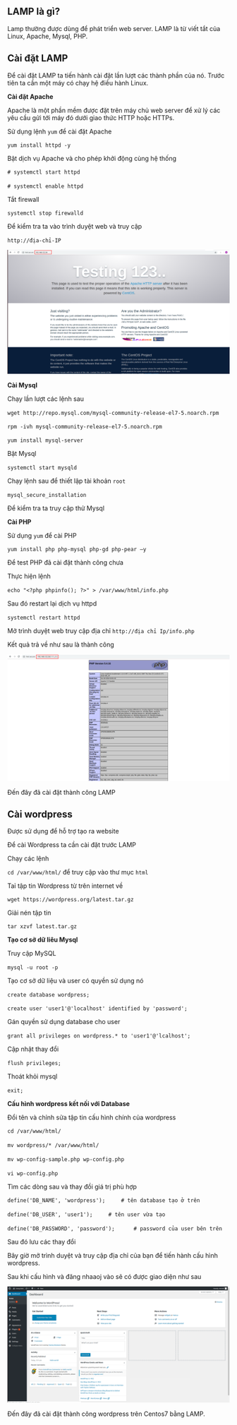 ## LAMP là gì?

Lamp thường được dùng để phát triển web server. LAMP là từ viết tắt của Linux, Apache, Mysql, PHP. 

## Cài đặt LAMP

Để cài đặt LAMP ta tiến hành cài đặt lần lượt các thành phần của nó. Trước tiên ta cần một máy có chạy hệ điều hành Linux.

**Cài đặt Apache**

Apache là một phần mềm được đặt trên máy chủ web server để xử lý các yêu cầu gửi tới máy đó dưới giao thức HTTP hoặc HTTPs.

Sử dụng lệnh `yum` để cài đặt Apache

```
yum install httpd -y
```

Bật dịch vụ Apache và cho phép khởi động cùng hệ thống

```
# systemctl start httpd

# systemctl enable httpd
```

Tắt firewall

```
systemctl stop firewalld
```

Để kiểm tra ta vào trình duyệt web và truy cập 

`http://địa-chỉ-IP`

![](/linux/images/LAMP/1.png)

**Cài Mysql**

Chạy lần lượt các lệnh sau

`wget http://repo.mysql.com/mysql-community-release-el7-5.noarch.rpm`

`rpm -ivh mysql-community-release-el7-5.noarch.rpm`

`yum install mysql-server`

Bật Mysql

`systemctl start mysqld`

Chạy lệnh sau để thiết lập tài khoản `root`

`mysql_secure_installation`

Để kiểm tra ta truy cập thử Mysql 

**Cài PHP**

Sử dụng `yum` để cài PHP

```
yum install php php-mysql php-gd php-pear –y
```

Để test PHP đã cài đặt thành công chưa

Thực hiện lệnh

`echo "<?php phpinfo(); ?>" > /var/www/html/info.php`

Sau đó restart lại dịch vụ httpd

`systemctl restart httpd`

Mở trình duyệt web truy cập địa chỉ `http://địa chỉ Ip/info.php`

Kết quả trả về như sau là thành công

![](/linux/images/LAMP/2.png)

Đến đây đã cài đặt thành công LAMP

## Cài wordpress

Được sử dụng để hỗ trợ tạo ra website

Để cài Wordpress ta cần cài đặt trước LAMP

Chạy các lệnh

`cd /var/www/html/` để truy cập vào thư mục `html`

Taỉ tập tin Wordpress từ trên internet về

```
wget https://wordpress.org/latest.tar.gz
```

Giải nén tập tin

```
tar xzvf latest.tar.gz
```

**Tạo cơ sở dữ liêu Mysql**

Truy cập MySQL

`mysql -u root -p`

Tạo cơ sở dữ liệu và user có quyền sử dụng nó

`create database wordpress;`

`create user 'user1'@'localhost' identified by 'password';`

Gán quyền sử dụng database cho user

`grant all privileges on wordpress.* to 'user1'@'lcalhost';`

Cập nhật thay đổi

`flush privileges;`

Thoát khỏi mysql

`exit;`

**Cấu hình wordpress kết nối với Database**

Đổi tên và chỉnh sửa tập tin cấu hình chính của wordpress

```
cd /var/www/html/

mv wordpress/* /var/www/html/

mv wp-config-sample.php wp-config.php

vi wp-config.php
```

Tìm các dòng sau và thay đồi giá trị phù hợp

```
define('DB_NAME', 'wordpress');     # tên database tạo ở trên

define('DB_USER', 'user1');     # tên user vừa tạo

define('DB_PASSWORD', 'password');      # password của user bên trên
```

Sau đó lưu các thay đổi

Bây giờ mở trình duyệt và truy cập địa chỉ của bạn để tiến hành cấu hình wordpress.

Sau khi cấu hình và đăng nhaaoj vào sẽ có được giao diện như sau

![](/linux/images/LAMP/3.png)

Đến đây đã cài đặt thành công wordpress trên Centos7 bằng LAMP.